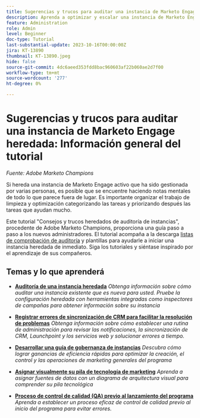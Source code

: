 ```yaml
---
title: Sugerencias y trucos para auditar una instancia de Marketo Engage heredada
description: Aprenda a optimizar y escalar una instancia de Marketo Engage en directo que haya heredado.
feature: Administration
role: Admin
level: Beginner
doc-type: Tutorial
last-substantial-update: 2023-10-16T00:00:00Z
jira: KT-13890
thumbnail: KT-13890.jpeg
hide: false
source-git-commit: 4dc6aeed353fdd8bac960603af22b060ae2d7f00
workflow-type: tm+mt
source-wordcount: '277'
ht-degree: 0%

---
```



# Sugerencias y trucos para auditar una instancia de Marketo Engage heredada: Información general del tutorial

*Fuente: Adobe Marketo Champions*

Si hereda una instancia de Marketo Engage activo que ha sido gestionada por varias personas, es posible que se encuentre haciendo notas mentales de todo lo que parece fuera de lugar. Es importante organizar el trabajo de limpieza y optimización categorizando las tareas y priorizando después las tareas que ayudan mucho.

Este tutorial &quot;Consejos y trucos heredados de auditoría de instancias&quot;, procedente de Adobe Marketo Champions, proporciona una guía paso a paso a los nuevos administradores. El tutorial acompaña a la descarga [listas de comprobación de auditoría](https://experienceleague.adobe.com/docs/marketo/using/getting-started-with-marketo/inheriting-a-marketo-engage-instance/where-to-start.html) y plantillas para ayudarle a iniciar una instancia heredada de inmediato. Siga los tutoriales y siéntase inspirado por el aprendizaje de sus compañeros. 

## Temas y lo que aprenderá

* **[Auditoría de una instancia heredada](/help/tutorial-inherited-instance/audit-an-inherted-instance.md)**
  *Obtenga información sobre cómo auditar una instancia existente que es nueva para usted. Pruebe la configuración heredada con herramientas integradas como inspectores de campañas para obtener información sobre su instancia*

* **[Registrar errores de sincronización de CRM para facilitar la resolución de problemas](/help/tutorial-inherited-instance/log-crm-sync-errors-for-easy-troubleshootig.md)**
  *Obtenga información sobre cómo establecer una rutina de administración para revisar las notificaciones, la sincronización de CRM, Launchpoint y los servicios web y solucionar errores a tiempo.*

* **[Desarrollar una guía de gobernanza de instancias](/help/tutorial-inherited-instance/develop-an-instance-governance-guide.md)**
  *Descubra cómo lograr ganancias de eficiencia rápidas para optimizar la creación, el control y las operaciones de marketing generales del programa*

* **[Asignar visualmente su pila de tecnología de marketing](/help/tutorial-inherited-instance/create-a-visual-data-flow-diagram.md)**
  *Aprenda a asignar fuentes de datos con un diagrama de arquitectura visual para comprender su pila tecnológica*

* **[Proceso de control de calidad (QA) previo al lanzamiento del programa](/help/tutorial-inherited-instance/essential-program-pre-launch-qa.md)**
  *Aprenda a establecer un proceso eficaz de control de calidad previo al inicio del programa para evitar errores.*
